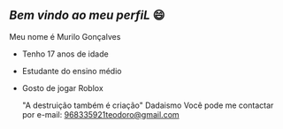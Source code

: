 ## *Bem vindo ao meu perfiL* 😄

Meu nome é Murilo Gonçalves
- Tenho 17 anos de idade
- Estudante do ensino médio
- Gosto de jogar Roblox

  "A destruição também é criação" Dadaismo
  Você pode me contactar por e-mail:
   968335921teodoro@gmail.com

